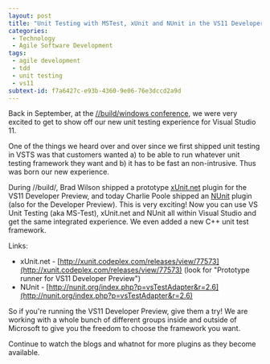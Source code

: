 ```yaml
---
layout: post
title: "Unit Testing with MSTest, xUnit and NUnit in the VS11 Developer Preview"
categories:
 - Technology
 - Agile Software Development
tags:
 - agile development
 - tdd
 - unit testing
 - vs11
subtext-id: f7a6427c-e93b-4360-9e06-76e3dccd2a9d
---
```



Back in September, at the [//build/windows conference](http://www.buildwindows.com/), we were very excited to get to show off our new unit testing experience for Visual Studio 11.

One of the things we heard over and over since we first shipped unit testing in VSTS was that customers wanted a) to be able to run whatever unit testing framework they want and b) it has to be fast an non-intrusive. Thus was born our new experience.

During //build/, Brad Wilson shipped a prototype [xUnit.net](http://xunit.codeplex.com/) plugin for the VS11 Developer Preview, and today Charlie Poole shipped an [NUnit](http://nunit.org/) plugin (also for the Developer Preview). This is very exciting! Now you can use VS Unit Testing (aka MS-Test), xUnit.net and NUnit all within Visual Studio and get the same integrated experience. We even added a new C++ unit test framework.

Links:

  * xUnit.net - [http://xunit.codeplex.com/releases/view/77573](http://xunit.codeplex.com/releases/view/77573) (look for "Prototype runner for VS11 Developer Preview") 
  * NUnit - [http://nunit.org/index.php?p=vsTestAdapter&r=2.6](http://nunit.org/index.php?p=vsTestAdapter&r=2.6)

So if you're running the VS11 Developer Preview, give them a try! We are working with a whole bunch of different groups inside and outside of Microsoft to give you the freedom to choose the framework you want.

Continue to watch the blogs and whatnot for more plugins as they become available. 
